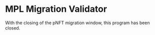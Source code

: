 # MPL Migration Validator
With the closing of the pNFT migration window, this program has been closed.
